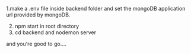 1.make a .env file inside backend folder and 
set the mongoDB application url provided by mongoDB.

2. npm start in root directory
3. cd backend and nodemon server

and you're good to go....
